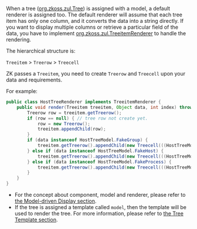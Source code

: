 When a tree ([org.zkoss.zul.Tree](https://www.zkoss.org/javadoc/latest/zk/org/zkoss/zul/Tree.html)) is assigned with a
model, a default renderer is assigned too. The default renderer will
assume that each tree item has only one column, and it converts the data
into a string directly. If you want to display multiple columns or
retrieve a particular field of the data, you have to implement
[org.zkoss.zul.TreeitemRenderer](https://www.zkoss.org/javadoc/latest/zk/org/zkoss/zul/TreeitemRenderer.html) to
handle the rendering.

The hierarchical structure is:

`Treeitem` > `Treerow` > `Treecell`

ZK passes a `Treeitem`, you need to create `Treerow` and `Treecell` upon your data and requirements.

For example:

```java
public class HostTreeRenderer implements TreeitemRenderer {
    public void render(Treeitem treeitem, Object data, int index) throws Exception {
        Treerow row = treeitem.getTreerow();
        if (row == null) { // tree row not create yet.
            row = new Treerow();
            treeitem.appendChild(row);
        }
        if (data instanceof HostTreeModel.FakeGroup) {
            treeitem.getTreerow().appendChild(new Treecell(((HostTreeModel.FakeGroup)data).getName()));
        } else if (data instanceof HostTreeModel.FakeHost) {
            treeitem.getTreerow().appendChild(new Treecell(((HostTreeModel.FakeHost)data).getName()));
        } else if (data instanceof HostTreeModel.FakeProcess) {
            treeitem.getTreerow().appendChild(new Treecell(((HostTreeModel.FakeProcess)data).getName()));
        }
    }
}
```

* For the concept about component, model and renderer, please refer
    to [the Model-driven Display section]({{site.baseurl}}/zk_dev_ref/mvc/list_model#Model-driven_Display).
* If the tree is assigned a template called `model`, then the
    template will be used to render the tree. For more information,
    please refer to [the Tree Template section]({{site.baseurl}}/zk_dev_ref/mvc/template/tree_template).
